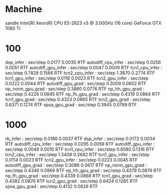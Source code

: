 # Machine
sandle
Intel(R) Xeon(R) CPU E5-2623 v3 @ 3.00GHz (16 core)
GeForce GTX 1080 Ti

# 100

dsp_infer           : sec/step 0.0177    0.0035 RTF
autodiff_cpu_infer  : sec/step 0.0256    0.0051 RTF
autodiff_gpu_infer  : sec/step 0.0047    0.0009 RTF
tcn1_cpu_infer      : sec/step 0.7828    0.1566 RTF
tcn2_cpu_infer      : sec/step 1.3870    0.2774 RTF
tcn1_gpu_infer      : sec/step 0.0116    0.0023 RTF
tcn2_gpu_infer      : sec/step 0.0222    0.0044 RTF
autodiff_gpu_grad   : sec/step 0.3009    0.0602 RTF
np_norm_gpu_grad    : sec/step 0.3880    0.0776 RTF
np_hh_gpu_grad      : sec/step 0.4226    0.0845 RTF
np_fh_gpu_grad      : sec/step 0.4319    0.0864 RTF
tcn1_gpu_grad       : sec/step 0.4323    0.0865 RTF
tcn2_gpu_grad       : sec/step 0.6371    0.1274 RTF
spsa_gpu_grad       : sec/step 0.3945    0.0789 RTF

# 1000

rb_infer : sec/step 0.0186    0.0037 RTF
dsp_infer : sec/step 0.0172    0.0034 RTF
autodiff_cpu_infer : sec/step 0.0295    0.0059 RTF
autodiff_gpu_infer : sec/step 0.0049    0.0010 RTF
tcn1_cpu_infer : sec/step 0.6580    0.1316 RTF
tcn2_cpu_infer : sec/step 1.3409    0.2682 RTF
tcn1_gpu_infer : sec/step 0.0114    0.0023 RTF
tcn2_gpu_infer : sec/step 0.0223    0.0045 RTF
autodiff_gpu_grad : sec/step 0.3086    0.0617 RTF
np_norm_gpu_grad : sec/step 0.4346    0.0869 RTF
np_hh_gpu_grad : sec/step 0.4379    0.0876 RTF
np_fh_gpu_grad : sec/step 0.4339    0.0868 RTF
tcn1_gpu_grad : sec/step 0.4382    0.0876 RTF
tcn2_gpu_grad : sec/step 0.6424    0.1285 RTF
spsa_gpu_grad : sec/step 0.4132    0.0826 RTF